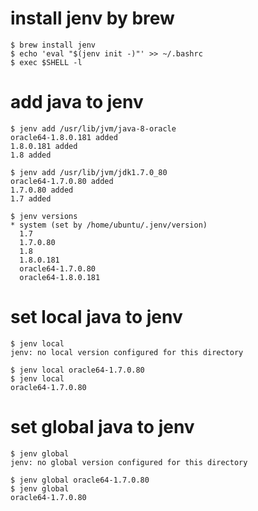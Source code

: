 # install jenv by brew
```{bash}
$ brew install jenv
$ echo 'eval "$(jenv init -)"' >> ~/.bashrc
$ exec $SHELL -l
```

# add java to jenv
```{bash}
$ jenv add /usr/lib/jvm/java-8-oracle
oracle64-1.8.0.181 added
1.8.0.181 added
1.8 added

$ jenv add /usr/lib/jvm/jdk1.7.0_80
oracle64-1.7.0.80 added
1.7.0.80 added
1.7 added

$ jenv versions
* system (set by /home/ubuntu/.jenv/version)
  1.7
  1.7.0.80
  1.8
  1.8.0.181
  oracle64-1.7.0.80
  oracle64-1.8.0.181
```

# set local java to jenv
```{bash}
$ jenv local
jenv: no local version configured for this directory

$ jenv local oracle64-1.7.0.80
$ jenv local
oracle64-1.7.0.80
```

# set global java to jenv
```{bash}
$ jenv global 
jenv: no global version configured for this directory

$ jenv global oracle64-1.7.0.80
$ jenv global
oracle64-1.7.0.80
```
